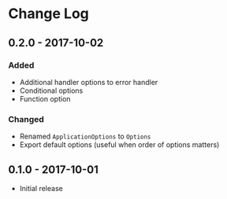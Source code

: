 # Change Log


## 0.2.0 - 2017-10-02

### Added

- Additional handler options to error handler
- Conditional options
- Function option

### Changed

- Renamed `ApplicationOptions` to `Options`
- Export default options (useful when order of options matters)


## 0.1.0 - 2017-10-01

- Initial release
